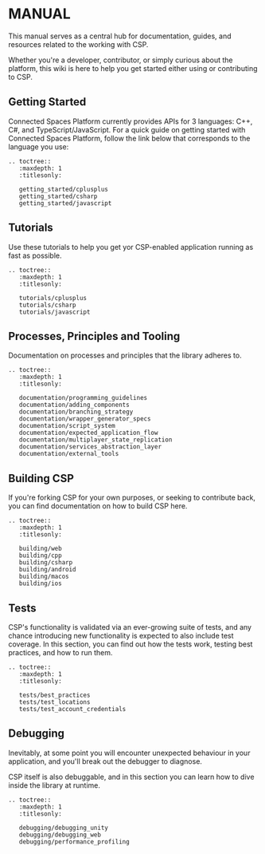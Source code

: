 # MANUAL

This manual serves as a central hub for documentation, guides, and resources related to the working with CSP.

Whether you're a developer, contributor, or simply curious about the platform, this wiki is here to help you get started either using or contributing to CSP.

## Getting Started

Connected Spaces Platform currently provides APIs for 3 languages: C++, C#, and TypeScript/JavaScript.
For a quick guide on getting started with Connected Spaces Platform, follow the link below that corresponds to the language you use:

```eval_rst
.. toctree::
   :maxdepth: 1
   :titlesonly:

   getting_started/cplusplus
   getting_started/csharp
   getting_started/javascript
```

## Tutorials

Use these tutorials to help you get yor CSP-enabled application running as fast as possible.

```eval_rst
.. toctree::
   :maxdepth: 1
   :titlesonly:

   tutorials/cplusplus
   tutorials/csharp
   tutorials/javascript
```

## Processes, Principles and Tooling

Documentation on processes and principles that the library adheres to.

```eval_rst
.. toctree::
   :maxdepth: 1
   :titlesonly:

   documentation/programming_guidelines
   documentation/adding_components
   documentation/branching_strategy
   documentation/wrapper_generator_specs
   documentation/script_system
   documentation/expected_application_flow
   documentation/multiplayer_state_replication
   documentation/services_abstraction_layer
   documentation/external_tools
```

## Building CSP

If you're forking CSP for your own purposes, or seeking to contribute back, you can find documentation on how to build CSP here.

```eval_rst
.. toctree::
   :maxdepth: 1
   :titlesonly:

   building/web
   building/cpp
   building/csharp
   building/android
   building/macos
   building/ios
```

## Tests

CSP's functionality is validated via an ever-growing suite of tests, and any chance introducing new functionality is expected to also include test coverage.
In this section, you can find out how the tests work, testing best practices, and how to run them.

```eval_rst
.. toctree::
   :maxdepth: 1
   :titlesonly:

   tests/best_practices
   tests/test_locations
   tests/test_account_credentials
```

## Debugging

Inevitably, at some point you will encounter unexpected behaviour in your application, and you'll break out the debugger to diagnose.

CSP itself is also debuggable, and in this section you can learn how to dive inside the library at runtime.

```eval_rst
.. toctree::
   :maxdepth: 1
   :titlesonly:

   debugging/debugging_unity
   debugging/debugging_web
   debugging/performance_profiling
```